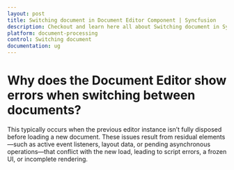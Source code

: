 ```yaml
---
layout: post
title: Switching document in Document Editor Component | Syncfusion
description: Checkout and learn here all about Switching document in Syncfusion Blazor DocumentEditor component and more.
platform: document-processing
control: Switching document
documentation: ug
---
```


# Why does the Document Editor show errors when switching between documents?

This typically occurs when the previous editor instance isn’t fully disposed before loading a new document. These issues result from residual elements—such as active event listeners, layout data, or pending asynchronous operations—that conflict with the new load, leading to script errors, a frozen UI, or incomplete rendering.